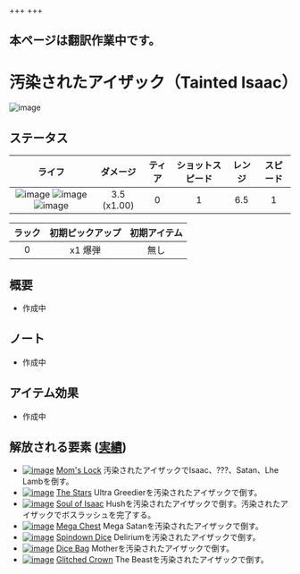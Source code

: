 +++
+++

## 本ページは翻訳作業中です。

 # 汚染されたアイザック（Tainted Isaac）
 ![image](/image/Characters/Tainted_Isaac.png) 

ステータス
-------

|ライフ|ダメージ|ティア|ショットスピード|レンジ|スピード|
|:----:|:---:|:---:|:---:|:---:|:---:|
|![image](/image/characters/r-heart.png) ![image](/image/characters/r-heart.png) ![image](/image/characters/r-heart.png)|3.5 (x1.00)|0|1|6.5|1|

|ラック|初期ピックアップ|初期アイテム|
|:--:|:--:|:--:|
|0|x1 爆弾|無し|

概要
-------

* 作成中

ノート
-------

* 作成中

アイテム効果
-------------------

* 作成中

解放される要素 ([実績](/wiki/Achievements "Achievements"))
--------------------------------------------------------------

* [![image](/image/achievements/Mom%27s_Lock.png)](/wiki/Mom%27s_Lock "Mom's Lock") [Mom's Lock](/wiki/Mom%27s_Lock "Mom's Lock") 汚染されたアイザックでIsaac、???、Satan、Lhe Lambを倒す。
* [![image](/image/achievements/The_Stars.png)](/wiki/The_Stars "The Stars") [The Stars](/wiki/The_Stars "The Stars") Ultra Greedierを汚染されたアイザックで倒す。
* [![image](/image/achievements/Soul_of_Isaac.png)](/wiki/Soul_of_Isaac "Soul of Isaac") [Soul of Isaac](/wiki/Soul_of_Isaac "Soul of Isaac") Hushを汚染されたアイザックで倒す。汚染されたアイザックでボスラッシュを完了する。
* [![image](/image/achievements/Mega_Chest.png)](/wiki/Mega_Chest "Mega Chest") [Mega Chest](/wiki/Mega_Chest "Mega Chest") Mega Satanを汚染されたアイザックで倒す。
* [![image](/image/achievements/Spindown_Dice.png)](/wiki/Spindown_Dice "Spindown Dice") [Spindown Dice](/wiki/Spindown_Dice "Spindown Dice") Deliriumを汚染されたアイザックで倒す。
* [![image](/image/achievements/Dice_Bag.png)](/wiki/Dice_Bag "Dice Bag") [Dice Bag](/wiki/Dice_Bag "Dice Bag") Motherを汚染されたアイザックで倒す。
* [![image](/image/achievements/Glitched_Crown.png)](/wiki/Glitched_Crown "Glitched Crown") [Glitched Crown](/wiki/Glitched_Crown "Glitched Crown") The Beastを汚染されたアイザックで倒す。